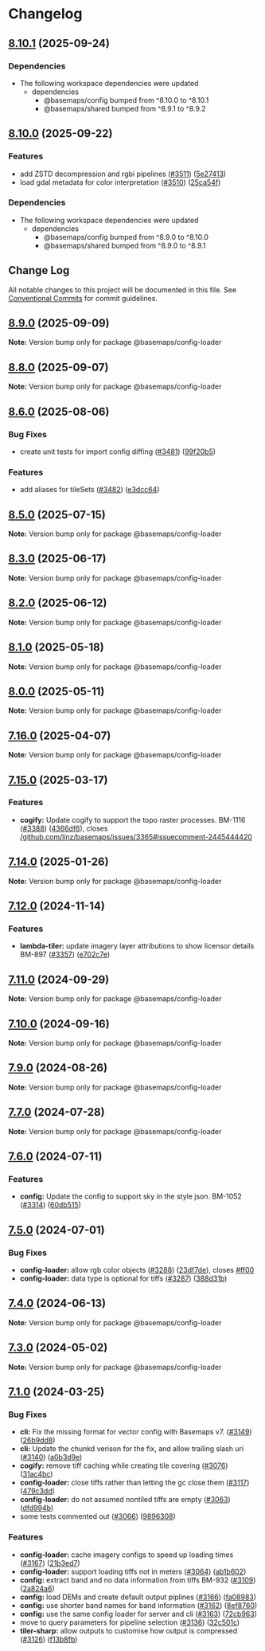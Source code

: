# Changelog

## [8.10.1](https://github.com/linz/basemaps/compare/config-loader-v8.10.0...config-loader-v8.10.1) (2025-09-24)


### Dependencies

* The following workspace dependencies were updated
  * dependencies
    * @basemaps/config bumped from ^8.10.0 to ^8.10.1
    * @basemaps/shared bumped from ^8.9.1 to ^8.9.2

## [8.10.0](https://github.com/linz/basemaps/compare/config-loader-v8.9.0...config-loader-v8.10.0) (2025-09-22)


### Features

* add ZSTD decompression and rgbi pipelines ([#3511](https://github.com/linz/basemaps/issues/3511)) ([5e27413](https://github.com/linz/basemaps/commit/5e2741373487c39d1d80418fff1f5c66a68f7006))
* load gdal metadata for color interpretation ([#3510](https://github.com/linz/basemaps/issues/3510)) ([25ca54f](https://github.com/linz/basemaps/commit/25ca54fcd219c132153ef7bf3918ea634068a97a))


### Dependencies

* The following workspace dependencies were updated
  * dependencies
    * @basemaps/config bumped from ^8.9.0 to ^8.10.0
    * @basemaps/shared bumped from ^8.9.0 to ^8.9.1

## Change Log

All notable changes to this project will be documented in this file.
See [Conventional Commits](https://conventionalcommits.org) for commit guidelines.

## [8.9.0](https://github.com/linz/basemaps/compare/v8.7.0...v8.9.0) (2025-09-09)

**Note:** Version bump only for package @basemaps/config-loader





## [8.8.0](https://github.com/linz/basemaps/compare/v8.7.0...v8.8.0) (2025-09-07)

**Note:** Version bump only for package @basemaps/config-loader





## [8.6.0](https://github.com/linz/basemaps/compare/v8.5.0...v8.6.0) (2025-08-06)


### Bug Fixes

* create unit tests for import config diffing ([#3481](https://github.com/linz/basemaps/issues/3481)) ([99f20b5](https://github.com/linz/basemaps/commit/99f20b5a06af5b7585140e415854da4ed6cd65d1))


### Features

* add aliases for tileSets ([#3482](https://github.com/linz/basemaps/issues/3482)) ([e3dcc64](https://github.com/linz/basemaps/commit/e3dcc64ee1354680d61a39209de75fcc0dcdcd80))





## [8.5.0](https://github.com/linz/basemaps/compare/v8.4.0...v8.5.0) (2025-07-15)

**Note:** Version bump only for package @basemaps/config-loader





## [8.3.0](https://github.com/linz/basemaps/compare/v8.2.0...v8.3.0) (2025-06-17)

**Note:** Version bump only for package @basemaps/config-loader





## [8.2.0](https://github.com/linz/basemaps/compare/v8.1.0...v8.2.0) (2025-06-12)

**Note:** Version bump only for package @basemaps/config-loader





## [8.1.0](https://github.com/linz/basemaps/compare/v8.0.0...v8.1.0) (2025-05-18)

**Note:** Version bump only for package @basemaps/config-loader





## [8.0.0](https://github.com/linz/basemaps/compare/v7.17.0...v8.0.0) (2025-05-11)

**Note:** Version bump only for package @basemaps/config-loader





## [7.16.0](https://github.com/linz/basemaps/compare/v7.15.1...v7.16.0) (2025-04-07)

**Note:** Version bump only for package @basemaps/config-loader





## [7.15.0](https://github.com/linz/basemaps/compare/v7.14.0...v7.15.0) (2025-03-17)


### Features

* **cogify:** Update cogify to support the topo raster processes. BM-1116 ([#3388](https://github.com/linz/basemaps/issues/3388)) ([4366df6](https://github.com/linz/basemaps/commit/4366df6d2149719d7f2d4002b6c6394966be2751)), closes [/github.com/linz/basemaps/issues/3365#issuecomment-2445444420](https://github.com//github.com/linz/basemaps/issues/3365/issues/issuecomment-2445444420)





## [7.14.0](https://github.com/linz/basemaps/compare/v7.13.0...v7.14.0) (2025-01-26)

**Note:** Version bump only for package @basemaps/config-loader





## [7.12.0](https://github.com/linz/basemaps/compare/v7.11.1...v7.12.0) (2024-11-14)


### Features

* **lambda-tiler:** update imagery layer attributions to show licensor details BM-897 ([#3357](https://github.com/linz/basemaps/issues/3357)) ([e702c7e](https://github.com/linz/basemaps/commit/e702c7e53d28aaa8db9d624acab048f8ec3a2309))





## [7.11.0](https://github.com/linz/basemaps/compare/v7.10.0...v7.11.0) (2024-09-29)

**Note:** Version bump only for package @basemaps/config-loader





## [7.10.0](https://github.com/linz/basemaps/compare/v7.9.0...v7.10.0) (2024-09-16)

**Note:** Version bump only for package @basemaps/config-loader





## [7.9.0](https://github.com/linz/basemaps/compare/v7.8.0...v7.9.0) (2024-08-26)

**Note:** Version bump only for package @basemaps/config-loader





## [7.7.0](https://github.com/linz/basemaps/compare/v7.6.0...v7.7.0) (2024-07-28)

**Note:** Version bump only for package @basemaps/config-loader





## [7.6.0](https://github.com/linz/basemaps/compare/v7.5.0...v7.6.0) (2024-07-11)


### Features

* **config:** Update the config to support sky in the style json. BM-1052 ([#3314](https://github.com/linz/basemaps/issues/3314)) ([60db515](https://github.com/linz/basemaps/commit/60db515cab6619302c1bda25023007d433f1a408))





## [7.5.0](https://github.com/linz/basemaps/compare/v7.4.0...v7.5.0) (2024-07-01)


### Bug Fixes

* **config-loader:** allow rgb color objects ([#3288](https://github.com/linz/basemaps/issues/3288)) ([23df7de](https://github.com/linz/basemaps/commit/23df7debe6638946631d10d53bc809c53afa92f6)), closes [#ff00](https://github.com/linz/basemaps/issues/ff00)
* **config-loader:** data type is optional for tiffs ([#3287](https://github.com/linz/basemaps/issues/3287)) ([388d31b](https://github.com/linz/basemaps/commit/388d31b5a47719baed63a9a7c7ef7124836f0fe8))





## [7.4.0](https://github.com/linz/basemaps/compare/v7.3.0...v7.4.0) (2024-06-13)

**Note:** Version bump only for package @basemaps/config-loader





## [7.3.0](https://github.com/linz/basemaps/compare/v7.2.0...v7.3.0) (2024-05-02)

**Note:** Version bump only for package @basemaps/config-loader





## [7.1.0](https://github.com/linz/basemaps/compare/v7.0.0...v7.1.0) (2024-03-25)


### Bug Fixes

* **cli:** Fix the missing format for vector config with Basemaps v7. ([#3149](https://github.com/linz/basemaps/issues/3149)) ([26b9dd8](https://github.com/linz/basemaps/commit/26b9dd8e7cbb870a63a167adf0affa2ebf170224))
* **cli:** Update the chunkd verison for the fix, and allow trailing slash uri ([#3140](https://github.com/linz/basemaps/issues/3140)) ([a0b3d9e](https://github.com/linz/basemaps/commit/a0b3d9e5cb464c4d2bfcada1d0a27c06c2809893))
* **cogify:** remove tiff caching while creating tile covering ([#3076](https://github.com/linz/basemaps/issues/3076)) ([31ac4bc](https://github.com/linz/basemaps/commit/31ac4bc4b30f6dfde745a9515d2a6ec7b7156767))
* **config-loader:** close tiffs rather than letting the gc close them ([#3117](https://github.com/linz/basemaps/issues/3117)) ([479c3dd](https://github.com/linz/basemaps/commit/479c3dda7e4383c4022d8de12af7d478d9085d51))
* **config-loader:** do not assumed nontiled tiffs are empty ([#3063](https://github.com/linz/basemaps/issues/3063)) ([dfd994b](https://github.com/linz/basemaps/commit/dfd994bc08b0452a8e8ff924f38617382ed788d2))
* some tests commented out ([#3066](https://github.com/linz/basemaps/issues/3066)) ([9896308](https://github.com/linz/basemaps/commit/98963088aff978639c7721e493c63b5582f3686e))


### Features

* **config-loader:** cache imagery configs to speed up loading times ([#3167](https://github.com/linz/basemaps/issues/3167)) ([21b3ed7](https://github.com/linz/basemaps/commit/21b3ed7b0e8e61a222520ba0601b75314b18f178))
* **config-loader:** support loading tiffs not in meters ([#3064](https://github.com/linz/basemaps/issues/3064)) ([ab1b602](https://github.com/linz/basemaps/commit/ab1b602b09109a8b58d85dc72633383afa9e136e))
* **config:** extract band and no data information from tiffs BM-932 ([#3109](https://github.com/linz/basemaps/issues/3109)) ([2a824a6](https://github.com/linz/basemaps/commit/2a824a6b91c7511833e69fee78e1e9c5935dfad7))
* **config:** load DEMs and create default output piplines ([#3166](https://github.com/linz/basemaps/issues/3166)) ([fa08983](https://github.com/linz/basemaps/commit/fa08983049c999c7010313d6fb37f057025f31b8))
* **config:** use shorter band names for band information ([#3162](https://github.com/linz/basemaps/issues/3162)) ([8ef8760](https://github.com/linz/basemaps/commit/8ef8760bef33314bd12dcb7095e8b419407a2c63))
* **config:** use the same config loader for server and cli ([#3163](https://github.com/linz/basemaps/issues/3163)) ([72cb963](https://github.com/linz/basemaps/commit/72cb963c66ed1e392fc165946b5286d60095807b))
* move to query parameters for pipeline selection ([#3136](https://github.com/linz/basemaps/issues/3136)) ([32c501c](https://github.com/linz/basemaps/commit/32c501c76301c69639eb412fac80f488f65ad3fb))
* **tiler-sharp:** allow outputs to customise how output is compressed ([#3126](https://github.com/linz/basemaps/issues/3126)) ([f13b8fb](https://github.com/linz/basemaps/commit/f13b8fb2aae7ad224c3fde6cfb4cd8f70d4f1f9e))
